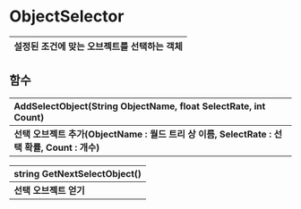 # **ObjectSelector**

| **설정된 조건에 맞는 오브젝트를 선택하는 객체** |
| :--- |
## **함수**

| **AddSelectObject(String ObjectName, float SelectRate, int Count)** |
| :--- |
| **선택 오브젝트 추가(ObjectName : 월드 트리 상 이름, SelectRate : 선택 확률, Count : 개수)** |

| **string GetNextSelectObject()** |
| :--- |
| **선택 오브젝트 얻기** |

